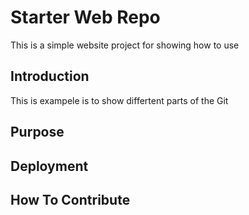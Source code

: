 # Starter Web Repo

This is a simple website project for showing how to use

## Introduction

This is exampele is to show differtent parts of the Git

## Purpose

## Deployment

## How To Contribute